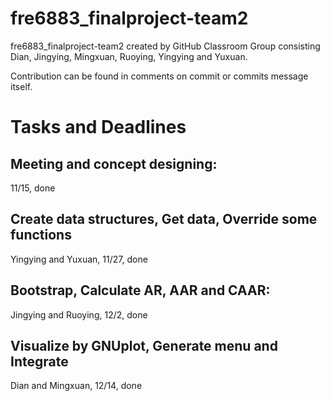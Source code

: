 # fre6883_finalproject-team2
fre6883_finalproject-team2 created by GitHub Classroom
Group consisting Dian, Jingying, Mingxuan, Ruoying, Yingying and Yuxuan.

Contribution can be found in comments on commit or commits message itself.

# Tasks and Deadlines
## Meeting and concept designing: 
11/15, done
## Create data structures, Get data, Override some functions
Yingying and Yuxuan, 11/27, done

## Bootstrap, Calculate AR, AAR and CAAR:
Jingying and Ruoying, 12/2, done

## Visualize by GNUplot, Generate menu and Integrate
Dian and Mingxuan, 12/14, done



